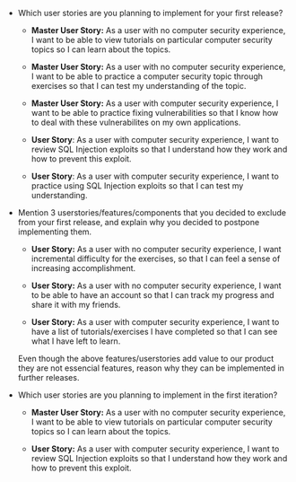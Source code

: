* Which user stories are you planning to implement for your first release?

	* __Master User Story:__ As a user with no computer security experience, I want to be able to view tutorials on particular computer security topics so I can learn about the topics.

	* __Master User Story:__ As a user with no computer security experience, I want to be able to practice a computer security topic through exercises so that I can test my understanding of the topic.

	* __Master User Story:__ As a user with computer security experience, I want to be able to practice fixing vulnerabilities so that I know how to deal with these vulnerabilites on my own applications.  

	* __User Story__: As a user with computer security experience, I want to review SQL Injection exploits so that I understand how they work and how to prevent this exploit.

	* __User Story__: As a user with computer security experience, I want to practice using SQL Injection exploits so that I can test my understanding.


* Mention 3 user­stories/features/components that you decided to exclude from your first release, and explain why you decided to postpone implementing them.

	* __User Story:__ As a user with no computer security experience, I want incremental difficulty for the exercises, so that I can feel a sense of increasing accomplishment.

	* __User Story:__ As a user with no computer security experience, I want to be able to have an account so that I can track my progress and share it with my friends.

	* __User Story:__ As a user with computer security experience, I want to have a list of tutorials/exercises I have completed so that I can see what I have left to learn.

	Even though the above features/userstories add value to our product they are not essencial features, reason why they can be implemented in further releases.

* Which user stories are you planning to implement in the first iteration? 
	* __Master User Story:__ As a user with no computer security experience, I want to be able to view tutorials on particular computer security topics so I can learn about the topics. 

	* __User Story:__ As a user with computer security experience, I want to review SQL Injection exploits so that I understand how they work and how to prevent this exploit.

	
